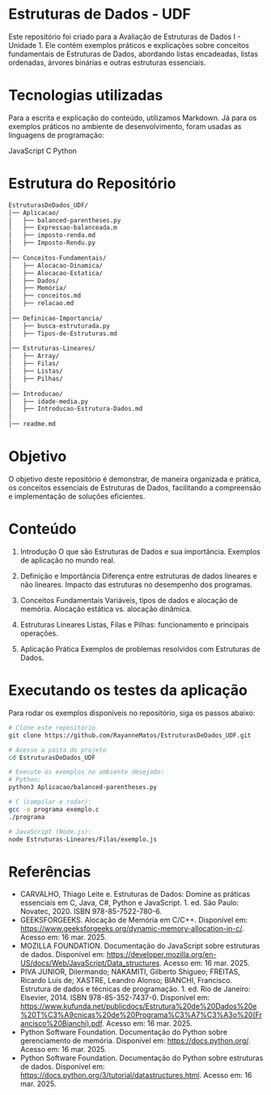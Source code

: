 # Estruturas de Dados - UDF

Este repositório foi criado para a Avaliação de Estruturas de Dados I - Unidade 1. Ele contém exemplos práticos e explicações sobre conceitos fundamentais de Estruturas de Dados, abordando listas encadeadas, listas ordenadas, árvores binárias e outras estruturas essenciais.

# Tecnologias utilizadas
Para a escrita e explicação do conteúdo, utilizamos Markdown. Já para os exemplos práticos no ambiente de desenvolvimento, foram usadas as linguagens de programação:

JavaScript
C
Python

# Estrutura do Repositório
``` bash
EstruturasDeDados_UDF/
│── Aplicacao/
│   ├── balanced-parentheses.py
│   ├── Expressao-balanceada.m
│   ├── imposto-renda.md
│   ├── Imposto-Rendu.py
│
│── Conceitos-Fundamentais/
│   ├── Alocacao-Dinamica/
│   ├── Alocacao-Estatica/
│   ├── Dados/
│   ├── Memória/
│   ├── conceitos.md
│   ├── relacao.md
│
│── Definicao-Importancia/
│   ├── busca-estruturada.py
│   ├── Tipos-de-Estruturas.md
│
│── Estruturas-Lineares/
│   ├── Array/
│   ├── Filas/
│   ├── Listas/
│   ├── Pilhas/
│
│── Introducao/
│   ├── idade-media.py
│   ├── Introducao-Estrutura-Dados.md
│
│── readme.md
```

# Objetivo
O objetivo deste repositório é demonstrar, de maneira organizada e prática, os conceitos essenciais de Estruturas de Dados, facilitando a compreensão e implementação de soluções eficientes.

# Conteúdo
1. Introdução
    O que são Estruturas de Dados e sua importância.
    Exemplos de aplicação no mundo real.

2. Definição e Importância
    Diferença entre estruturas de dados lineares e não lineares.
    Impacto das estruturas no desempenho dos programas.

3. Conceitos Fundamentais
    Variáveis, tipos de dados e alocação de memória.
    Alocação estática vs. alocação dinâmica.

4. Estruturas Lineares
    Listas, Filas e Pilhas: funcionamento e principais operações.

5. Aplicação Prática
    Exemplos de problemas resolvidos com Estruturas de Dados.

# Executando os testes da aplicação
Para rodar os exemplos disponíveis no repositório, siga os passos abaixo:

```bash
# Clone este repositório
git clone https://github.com/RayanneMatos/EstruturasDeDados_UDF.git

# Acesse a pasta do projeto
cd EstruturasDeDados_UDF

# Execute os exemplos no ambiente desejado:
# Python:
python3 Aplicacao/balanced-parentheses.py

# C (compilar e rodar):
gcc -o programa exemplo.c
./programa

# JavaScript (Node.js):
node Estruturas-Lineares/Filas/exemplo.js
```

# Referências
- CARVALHO, Thiago Leite e. Estruturas de Dados: Domine as práticas essenciais em C, Java, C#, Python e JavaScript. 1. ed. São Paulo: Novatec, 2020. ISBN 978-85-7522-780-6.
- GEEKSFORGEEKS. Alocação de Memória em C/C++. Disponível em: https://www.geeksforgeeks.org/dynamic-memory-allocation-in-c/. Acesso em: 16 mar. 2025.
- MOZILLA FOUNDATION. Documentação do JavaScript sobre estruturas de dados. Disponível em: https://developer.mozilla.org/en-US/docs/Web/JavaScript/Data_structures. Acesso em: 16 mar. 2025.
- PIVA JUNIOR, Dilermando; NAKAMITI, Gilberto Shigueo; FREITAS, Ricardo Luís de; XASTRE, Leandro Alonso; BIANCHI, Francisco. Estrutura de dados e técnicas de programação. 1. ed. Rio de Janeiro: Elsevier, 2014. ISBN 978-85-352-7437-0. Disponível em: https://www.kufunda.net/publicdocs/Estrutura%20de%20Dados%20e%20T%C3%A9cnicas%20de%20Programa%C3%A7%C3%A3o%20(Francisco%20Bianchi).pdf. Acesso em: 16 mar. 2025.
- Python Software Foundation. Documentação do Python sobre gerenciamento de memória. Disponível em: https://docs.python.org/. Acesso em: 16 mar. 2025.
- Python Software Foundation. Documentação do Python sobre estruturas de dados. Disponível em: https://docs.python.org/3/tutorial/datastructures.html. Acesso em: 16 mar. 2025.
